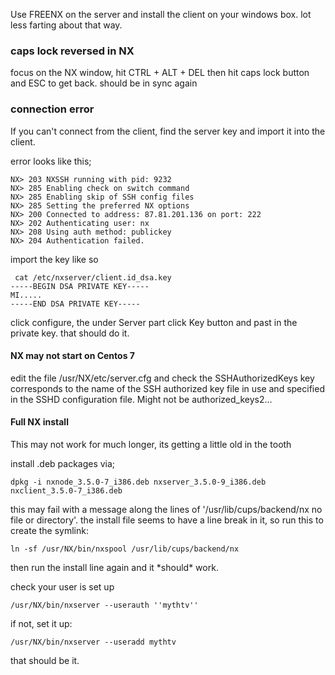 Use FREENX on the server and install the client on your windows box. lot
less farting about that way.

### caps lock reversed in NX

focus on the NX window, hit CTRL + ALT + DEL then hit caps lock button
and ESC to get back. should be in sync again

### connection error

If you can't connect from the client, find the server key and import it
into the client.

error looks like this;

    NX> 203 NXSSH running with pid: 9232
    NX> 285 Enabling check on switch command
    NX> 285 Enabling skip of SSH config files
    NX> 285 Setting the preferred NX options
    NX> 200 Connected to address: 87.81.201.136 on port: 222
    NX> 202 Authenticating user: nx
    NX> 208 Using auth method: publickey
    NX> 204 Authentication failed.

import the key like so

```
 cat /etc/nxserver/client.id_dsa.key
-----BEGIN DSA PRIVATE KEY-----
MI.....
-----END DSA PRIVATE KEY-----
```

click configure, the under Server part click Key button and past in the
private key. that should do it.

#### NX may not start on Centos 7

edit the file /usr/NX/etc/server.cfg and check the SSHAuthorizedKeys key
corresponds to the name of the SSH authorized key file in use and
specified in the SSHD configuration file. Might not be
authorized_keys2...

#### Full NX install

This may not work for much longer, its getting a little old in the tooth

install .deb packages via;

    dpkg -i nxnode_3.5.0-7_i386.deb nxserver_3.5.0-9_i386.deb nxclient_3.5.0-7_i386.deb

this may fail with a message along the lines of
'/usr/lib/cups/backend/nx no file or directory'. the install file seems
to have a line break in it, so run this to create the symlink:

    ln -sf /usr/NX/bin/nxspool /usr/lib/cups/backend/nx

then run the install line again and it \*should\* work.

check your user is set up

    /usr/NX/bin/nxserver --userauth ''mythtv''

if not, set it up:

    /usr/NX/bin/nxserver --useradd mythtv

that should be it.